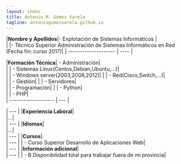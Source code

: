 ```yaml
---
layout: index
title: Antonio M. Gómez Varela
tagline: antoniogomezvarela.github.io
---
```


|**Nombre y Apellidos**|- Explotación de Sistemas Informáticos  |                   
|				   	   |- Técnico Superior Administración de Sistemas Informáticos en Red (Fecha fin: curso 2017)| 
| -------------------- | ---- |






|**Formación Técnica**|	- Administración|  
|					  |	- Sistemas Linux(Centos,Debian,Ubuntu,...)|  
|					  |	- Windows server(2003,2008,2012)|
|					  |	- Red(Cisco,Switch,...)|  
|					  |	- Gestión|
|					  |	- Servidores|  
|					  |	- Programación|
|					  |	- Python|  
|					  |	- PHP|                                                                   
| ------------------- | --- |

| --- |
|**Experiencia Laboral**|  
|...|  
| --- |
|**Idiomas**|  
|...|  
| --- |
|**Cursos**|  
| --- |
|	- Curso Superior Desarrollo de Aplicaciones Web|  
| --- |
|**Información adicional**|  
| --- |
|	- B Disponibilidad total para trabajar fuera de mi provincia|  
